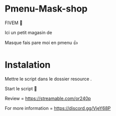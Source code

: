 # Pmenu-Mask-shop
FIVEM 🐌

Ici un petit magasin de 

Masque fais pare moi en pmenu 👍
# Instalation
Mettre le script dans le dossier resource .

Start le script 🤪




Review = https://streamable.com/or240p

For more information = https://discord.gg/VjeY68P
